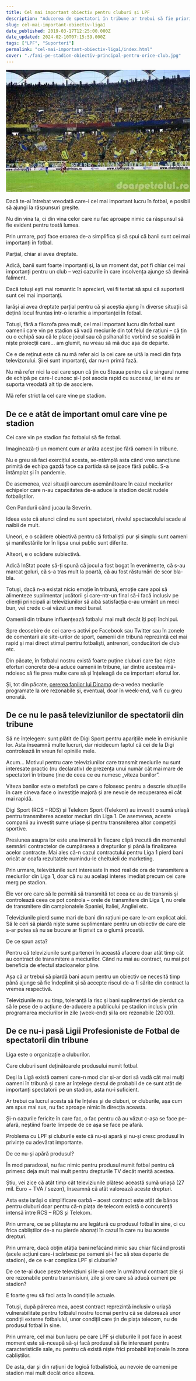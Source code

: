 ```yaml
---
title: Cel mai important obiectiv pentru cluburi și LPF
description: "Aducerea de spectatori în tribune ar trebui să fie prioritate absolută pentru cluburile din Liga 1 dacă vrem să avem din nou un fotbal care să conteze."
slug: cel-mai-important-obiectiv-liga1
date_published: 2019-03-17T12:25:00.000Z
date_updated: 2024-02-10T07:15:59.000Z
tags: ["LPF", "Suporteri"]
permalink: "cel-mai-important-obiectiv-liga1/index.html"
cover: "./fani-pe-stadion-obiectiv-principal-pentru-orice-club.jpg"
---
```


![Fani stadion Arena Națională](./fani-pe-stadion-obiectiv-principal-pentru-orice-club.jpg)

Dacă te-ai întrebat vreodată care-i cel mai important lucru în fotbal, e posibil să ajungi la răspunsuri greșite.

Nu din vina ta, ci din vina celor care nu fac aproape nimic ca răspunsul să fie evident pentru toată lumea.

Prin urmare, poți face eroarea de-a simplifica și să spui că banii sunt cei mai importanți în fotbal.

Parțial, chiar ai avea dreptate.

Adică, banii sunt foarte importanți și, la un moment dat, pot fi chiar cei mai importanți pentru un club – vezi cazurile în care insolvența ajunge să devină faliment.

Dacă totuși ești mai romantic în aprecieri, vei fi tentat să spui că suporterii sunt cei mai importanți.

Iarăși ai avea dreptate parțial pentru că și aceștia ajung în diverse situații să dețină locul fruntaș într-o ierarhie a importanței în fotbal.

Totuși, fără a filozofa prea mult, cel mai important lucru din fotbal sunt oamenii care vin pe stadion să vadă meciurile din tot felul de rațiuni – că țin cu o echipă sau că le place jocul sau că psihanalitic vorbind se scaldă în niște proiecții care… am glumit, nu vreau să mă duc așa de departe.

Ce e de reținut este că nu mă refer aici la cei care se uită la meci din fața televizorului. Și ei sunt importanți, dar nu-n primă fază.

Nu mă refer nici la cei care spun că țin cu Steaua pentru că e singurul nume de echipă pe care-l cunosc și-l pot asocia rapid cu succesul, iar ei nu ar suporta vreodată alt tip de asociere.

Mă refer strict la cel care vine pe stadion.

## De ce e atât de important omul care vine pe stadion

Cei care vin pe stadion fac fotbalul să fie fotbal.

Imaginează-ți un moment cum ar arăta acest joc fără oameni în tribune.

Nu e greu să faci exercițiul acesta, se-ntâmplă asta când vreo sancțiune primită de echipa gazdă face ca partida să se joace fără public. S-a întâmplat și în pandemie.

De asemenea, vezi situații oarecum asemănătoare în cazul meciurilor echipelor care n-au capacitatea de-a aduce la stadion decât rudele fotbaliștilor.

Gen Pandurii când jucau la Severin.

Ideea este că atunci când nu sunt spectatori, nivelul spectacolului scade al naibii de mult.

Uneori, e o scădere obiectivă pentru că fotbaliștii pur și simplu sunt oameni și manifestările lor în lipsa unui public sunt diferite.

Alteori, e o scădere subiectivă.

Adică InStat poate să-ți spună că jocul a fost bogat în evenimente, că s-au marcat goluri, că s-a tras mult la poartă, că au fost răsturnări de scor bla-bla.

Totuși, dacă n-a existat nicio emoție în tribună, emoție care apoi să alimenteze suplimentar jucătorii și care-ntr-un final să-i facă inclusiv pe clienții principali ai televiziunilor să aibă satisfacția c-au urmărit un meci bun, vei crede c-ai văzut un meci banal.

Oamenii din tribune influențează fotbalul mai mult decât îți poți închipui.

Spre deosebire de cei care-s activi pe Facebook sau Twitter sau în zonele de comentarii ale site-urilor de sport, oamenii din tribună reprezintă cel mai rapid și mai direct stimul pentru fotbaliști, antrenori, conducători de club etc.

Din păcate, în fotbalul nostru există foarte puține cluburi care fac niște eforturi concrete de-a aduce oamenii în tribune, iar dintre acestea mă-ndoiesc să fie prea multe care să și înțeleagă de ce important efortul lor.

Și, tot din păcate, [cererea fanilor lui Dinamo](https://www.gsp.ro/fotbal/liga-1/suporterii-ignorati-de-televiziuni-liga-1-revine-la-meciuri-programate-dupa-ora-21-00-la-liga-si-bundesliga-modificari-importante-dupa-protestele-fanilor-562580.html) de-a vedea meciurile programate la ore rezonabile și, eventual, doar în week-end, va fi cu greu onorată.

## **De ce nu le pasă televiziunilor de spectatorii din tribune**

Să ne înțelegem: sunt plătit de Digi Sport pentru aparițiile mele în emisiunile lor. Asta înseamnă multe lucruri, dar nicidecum faptul că cei de la Digi controlează în vreun fel opiniile mele.

Acum… Motivul pentru care televiziunilor care transmit meciurile nu sunt interesate practic (nu declarativ) de prezența unui număr cât mai mare de spectatori în tribune ține de ceea ce eu numesc „viteza banilor”.

Viteza banilor este o metaforă pe care o folosesc pentru a descrie situațiile în care cineva face o investiție majoră și are nevoie de recuperarea ei cât mai rapidă.

Digi Sport (RCS – RDS) și Telekom Sport (Telekom) au investit o sumă uriașă pentru transmiterea acestor meciuri din Liga 1. De asemenea, aceste companii au investit sume uriașe și pentru transmiterea altor competiții sportive.

Presiunea asupra lor este una imensă în fiecare clipă trecută din momentul semnării contractelor de cumpărarea a drepturilor și până la finalizarea acelor contracte. Mai ales că-n cazul contractului pentru Liga 1 pierd bani oricât ar coafa rezultatele numindu-le cheltuieli de marketing.

Prin urmare, televiziunile sunt interesate în mod real de ora de transmitere a meciurilor din Liga 1, doar că nu au același interes imediat precum cei care merg pe stadion.

Ele vor ore care să le permită să transmită tot ceea ce au de transmis și controlează ceea ce pot controla – orele de transmitere din Liga 1, nu orele de transmitere din campionatele Spaniei, Italiei, Angliei etc.

Televiziunile pierd sume mari de bani din rațiuni pe care le-am explicat aici. Să le ceri să piardă niște sume suplimentare pentru un obiectiv de care ele s-ar putea să nu se bucure ar fi privit ca o glumă proastă.

De ce spun asta?

Pentru că televiziunile sunt parteneri în această afacere doar atât timp cât au contract de transmitere a meciurilor. Când nu mai au contract, nu mai pot beneficia de efectul stadioanelor pline.

Așa că ar trebui să piardă bani acum pentru un obiectiv ce necesită timp până ajunge să fie îndeplinit și să accepte riscul de-a fi sărite din contract la vremea respectivă.

Televiziunile nu au timp, toleranță la risc și bani suplimentari de pierdut ca să le pese de o acțiune de-aducere a publicului pe stadion inclusiv prin programarea meciurilor în zile (week-end) și la ore rezonabile (20:00).

## **De ce nu-i pasă Ligii Profesioniste de Fotbal de spectatorii din tribune**

Liga este o organizație a cluburilor.

Care cluburi sunt deținătoarele produsului numit fotbal.

Deși la Ligă există oameni care-n mod clar și-ar dori să vadă cât mai mulți oameni în tribună și care ar înțelege destul de probabil de ce sunt atât de importanți spectatorii pe un stadion, asta nu-i suficient.

Ar trebui ca lucrul acesta să fie înțeles și de cluburi, or cluburile, așa cum am spus mai sus, nu fac aproape nimic în direcția aceasta.

Și-n cazurile fericite în care fac, o fac pentru că au văzut c-așa se face pe-afară, neștiind foarte limpede de ce așa se face pe afară.

Problema cu LPF și cluburile este că nu-și apară și nu-și cresc produsul în privințe cu adevărat importante.

De ce nu-și apără produsul?

În mod paradoxal, nu fac nimic pentru produsul numit fotbal pentru că primesc deja mult mai mult pentru drepturile TV decât merită acestea.

Știu, vei zice că atât timp cât televiziunile plătesc această sumă uriașă (27 mil. Euro + TVA / sezon), înseamnă că atât valorează aceste drepturi.

Asta este iarăși o simplificare oarbă – acest contract este atât de bănos pentru cluburi doar pentru că-n piața de telecom există o concurență intensă între RCS – RDS și Telekom.

Prin urmare, ce se plătește nu are legătură cu produsul fotbal în sine, ci cu frica cabliștilor de-a nu pierde abonați în cazul în care nu iau aceste drepturi.

Prin urmare, dacă obțin atâția bani nefăcând nimic sau chiar făcând prostii (acele acțiuni care-i scârbesc pe oameni și-i fac să stea departe de stadion), de ce s-ar complica LPF și cluburile?

De ce te-ai duce peste televiziuni și le-ai cere în următorul contract zile și ore rezonabile pentru transmisiuni, zile și ore care să aducă oameni pe stadion?

E foarte greu să faci asta în condițiile actuale.

Totuși, după părerea mea, acest contract reprezintă inclusiv o uriașă vulnerabilitate pentru fotbalul nostru tocmai pentru că se datorează unor condiții externe fotbalului, unor condiții care țin de piața telecom, nu de produsul fotbal în sine.

Prin urmare, cel mai bun lucru pe care LPF și cluburile îl pot face în acest moment este să-nceapă să-și facă produsul să fie interesant pentru caracteristicile sale, nu pentru că există niște frici probabil iraționale în zona cabliștilor.

De asta, dar și din rațiuni de logică fotbalistică, au nevoie de oameni pe stadion mai mult decât orice altceva.
